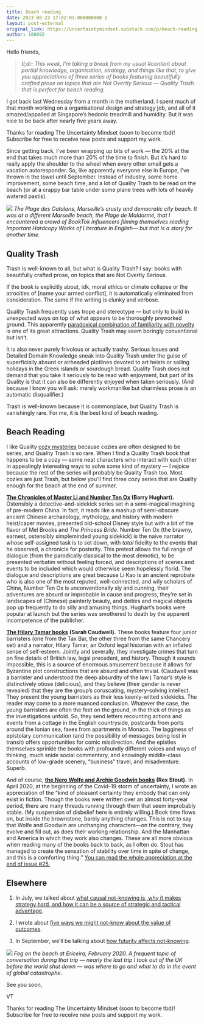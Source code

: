 ```yaml
---
title: Beach reading
date: 2023-08-23 17:02:03.000000000 Z
layout: post-external
original_link: https://uncertaintymindset.substack.com/p/beach-reading
author: 100092
---
```


Hello friends,

> _tl;dr: This week, I’m taking a break from my usual #content about partial knowledge, organisation, strategy, and things like that, to give you appreciations of three series of books featuring beautifully crafted prose on topics that are Not Overtly Serious — Quality Trash that is perfect for beach reading._

I got back last Wednesday from a month in the motherland. I spent much of that month working on a organisational design and strategy job, and all of it amazed/appalled at Singapore’s hedonic treadmill and humidity. But it was nice to be back after nearly five years away.

Thanks for reading The Uncertainty Mindset (soon to become tbd)! Subscribe for free to receive new posts and support my work.

Since getting back, I’ve been wrapping up bits of work — the 20% at the end that takes much more than 20% of the time to finish. But it’s hard to really apply the shoulder to the wheel when every other email gets a vacation autoresponder. So, like apparently everyone else in Europe, I’ve thrown in the towel until September. Instead of industry, some home improvement, some beach time, and a lot of Quality Trash to be read on the beach (or at a crappy bar table under some plane trees with lots of heavily watered pastis).

[![](https://substackcdn.com/image/fetch/w_1456,c_limit,f_auto,q_auto:good,fl_progressive:steep/https%3A%2F%2Fsubstack-post-media.s3.amazonaws.com%2Fpublic%2Fimages%2F86aebd4f-de87-4bb6-b302-e5a42dd2502f_740x416.jpeg)](https://substackcdn.com/image/fetch/f_auto,q_auto:good,fl_progressive:steep/https%3A%2F%2Fsubstack-post-media.s3.amazonaws.com%2Fpublic%2Fimages%2F86aebd4f-de87-4bb6-b302-e5a42dd2502f_740x416.jpeg)
_The Plage des Catalans, Marseille’s crusty and democratic city beach. It was at a different Marseille beach, the Plage de Maldormé, that I encountered a crowd of BookTok influencers filming themselves reading Important Hardcopy Works of Literature in English— but that is a story for another time._

## Quality Trash

Trash is well-known to all, but what is Quality Trash? I say: books with beautifully crafted prose, on topics that are Not Overtly Serious.

If the book is explicitly about, idk, moral ethics or climate collapse or the atrocities of [name your armed conflict], it is automatically eliminated from consideration. The same if the writing is clunky and verbose.

Quality Trash frequently uses trope and stereotype — but only to build in unexpected ways on top of what appears to be thoroughly preworked ground. This apparently [paradoxical combination of familiarity with novelty](https://twitter.com/vaughn_tan/status/1676849874854109184?s=20) is one of its great attractions. Quality Trash may seem boringly conventional but isn’t.

It is also never purely frivolous or actually trashy. Serious Issues and Detailed Domain Knowledge sneak into Quality Trash under the guise of superficially absurd or airheaded plotlines devoted to art heists or sailing holidays in the Greek islands or sourdough bread. Quality Trash does not demand that you take it seriously to be read with enjoyment, but part of its Quality is that it can also be differently enjoyed when taken seriously. (And because I know you will ask: merely workmanlike but charmless prose is an automatic disqualifier.)

Trash is well-known because it is commonplace, but Quality Trash is vanishingly rare. For me, it is the best kind of beach reading.

## Beach Reading

I like Quality [cozy mysteries](https://en.wikipedia.org/wiki/Cozy_mystery) because cozies are often designed to be series, and Quality Trash is so rare. When I find a Quality Trash book that happens to be a cozy — some neat characters who interact with each other in appealingly interesting ways to solve some kind of mystery — I rejoice because the rest of the series will probably be Quality Trash too. Most cozies are just Trash, but below you’ll find three cozy series that are Quality enough for the beach at the end of summer.

**[The Chronicles of Master Li and Number Ten Ox](https://subterraneanpress.com/chronicles-of-master-li-and-number-ten-ox-ebook/) (Barry Hughart).** Ostensibly a detective-and-sidekick series set in a semi-magical imagining of pre-modern China. In fact, it reads like a mashup of semi-obscure ancient Chinese archaeology, mythology, and history with modern heist/caper movies, presented old-school Disney style but with a bit of the flavor of Mel Brooks and _The Princess Bride_. Number Ten Ox (the brawny, earnest, ostensibly simpleminded young sidekick) is the naive narrator whose self-assigned task is to set down, with _total_ fidelity to the events that he observed, a chronicle for posterity. This pretext allows the full range of dialogue (from the parodically classical to the most demotic), to be presented verbatim without feeling forced, and descriptions of scenes and events to be included which would otherwise seem hopelessly florid. The dialogue and descriptions are great because Li Kao is an ancient reprobate who is also one of the most reputed, well-connected, and wily scholars of China, Number Ten Ox is unconventionally sly and cunning, their adventures are absurd or improbable in cause and progress, they’re set in landscapes of (Chinese) painterly beauty, and deities and magical objects pop up frequently to do silly and amusing things. Hughart’s books were popular at launch but the series was smothered to death by the apparent incompetence of the publisher.

**[The Hilary Tamar books](https://www.penguinrandomhouse.com/series/A3E/hilary-tamar)** **(Sarah Caudwell).** These books feature four junior barristers (one from the Tax Bar, the other three from the same Chancery set) and a narrator, Hilary Tamar, an Oxford legal historian with an inflated sense of self-esteem. Jointly and severally, they investigate crimes that turn on fine details of British law, legal precedent, and history. Though it sounds impossible, this is a source of enormous amusement because it allows for Byzantine plot constructions that are absurd and often trivial. (Caudwell was a barrister and understood the deep absurdity of the law.) Tamar’s style is distinctively otiose (delicious), and they believe (their gender is never revealed) that they are the group’s coruscating, mystery-solving intellect. They present the young barristers as their less keenly-witted sidekicks. The reader may come to a more nuanced conclusion. Whatever the case, the young barristers are often the feet on the ground, in the thick of things as the investigations unfold. So, they send letters recounting actions and events from a cottage in the English countryside, postcards from ports around the Ionian sea, faxes from apartments in Monaco. The lagginess of epistolary communication (and the possibility of messages being lost in transit) offers opportunities for comic misdirection. And the epistles themselves sprinkle the books with profoundly different voices and ways of thinking, much snide social commentary, and knowingly middle-class accounts of low-grade scenery, “business” travel, and misadventure. Superb.

And of course, **[the Nero Wolfe and Archie Goodwin books](https://www.penguinrandomhouse.com/series/NWL/nero-wolfe)** **(Rex Stout).** In April 2020, at the beginning of the Covid-19 storm of uncertainty, I wrote an appreciation of the “kind of pleasant certainty they embody that can only exist in fiction. Though the books were written over an almost forty-year period, there are many threads running through them that seem improbably stable. (My suspension of disbelief here is entirely willing.) Book time flows on, but inside the brownstone, barely anything changes. This is not to say that Wolfe and Goodwin are unchanging characters—on the contrary, they evolve and fill out, as does their working relationship. And the Manhattan and America in which they work also changes. These are all more obvious when reading many of the books back to back, as I often do. Stout has managed to create the sensation of stability over time in spite of change, and this is a comforting thing.” [You can read the whole appreciation at the end of issue #25.](https://uncertaintymindset.substack.com/p/25-a-succession-of-new-normals?utm_source=%2Fsearch%2Fnero%2520wolfe&utm_medium=reader2)

## Elsewhere

1. In July, we talked about [what causal not-knowing is, why it makes strategy hard, and how it can be a source of strategic and tactical advantage](https://vaughntan.org/not-knowing-discussion-7-causal-not-knowing-summary).

2. I wrote about [five ways we might not-know about the value of outcomes](https://vaughntan.org/not-knowing-about-value).

3. In September, we’ll be talking about [how futurity affects not-knowing](https://interintellect.com/salon/thinking-about-not-knowing-9-the-fog-of-time/).

[![](https://substackcdn.com/image/fetch/w_1456,c_limit,f_auto,q_auto:good,fl_progressive:steep/https%3A%2F%2Fsubstack-post-media.s3.amazonaws.com%2Fpublic%2Fimages%2F8d50d411-f3c5-43b1-baf7-d0978f3b5dae_2367x1331.jpeg)](https://substackcdn.com/image/fetch/f_auto,q_auto:good,fl_progressive:steep/https%3A%2F%2Fsubstack-post-media.s3.amazonaws.com%2Fpublic%2Fimages%2F8d50d411-f3c5-43b1-baf7-d0978f3b5dae_2367x1331.jpeg)
_Fog on the beach at Ericeira, February 2020. A frequent topic of conversation during that trip — nearly the last trip I took out of the UK before the world shut down — was where to go and what to do in the event of global catastrophe._

See you soon,

VT

Thanks for reading The Uncertainty Mindset (soon to become tbd)! Subscribe for free to receive new posts and support my work.

